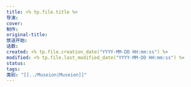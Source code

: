 ```yaml
---
title: <% tp.file.title %>
导演:
cover:
制作:
original-title:
放送开始:
话数:
created: <% tp.file.creation_date("YYYY-MM-DD HH:mm:ss") %>
modified: <% tp.file.last_modified_date("YYYY-MM-DD HH:mm:ss") %>
status:
tags:
类别: "[[../Museion|Museion]]"
---
```

